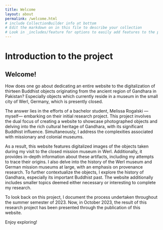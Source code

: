 ```yaml
---
title: Welcome
layout: about
permalink: /welcome.html
# include CollectionBuilder info at bottom
# Edit the markdown on in this file to describe your collection
# Look in _includes/feature for options to easily add features to the page
---
```



# Introduction to the project

## Welcome!

How does one go about dedicating an entire website to the digitalization of thirteen Buddhist objects originating from the ancient region of Gandhara in Pakistan? Especially objects which currently reside in a museum in the small city of Werl, Germany, which is presently closed. 

The answer lies in the efforts of a bachelor student, Melissa Rogalski —myself— embarking on their initial research project. This project involves the dual focus of creating a website to showcase photographed objects and delving into the rich cultural heritage of Gandhara, with its significant Buddhist influence. Simultaneously, I address the complexities associated with missionary and colonial museums.

As a result, this website features digitalized images of the objects taken during my visit to the closed mission museum in Werl. Additionally, it provides in-depth information about these artifacts, including my attempts to trace their origins. I also delve into the history of the Werl museum and German mission museums at large, with an emphasis on provenance research. To further contextualize the objects, I explore the history of Gandhara, especially its important Buddhist past. The website additionally includes smaller topics deemed either necessary or interesting to complete my research.

To look back on this project, I document the process undertaken throughout the summer semester of 2023. Now, in October 2023, the result of this research project has been presented through the publication of this website.

Enjoy exploring!
